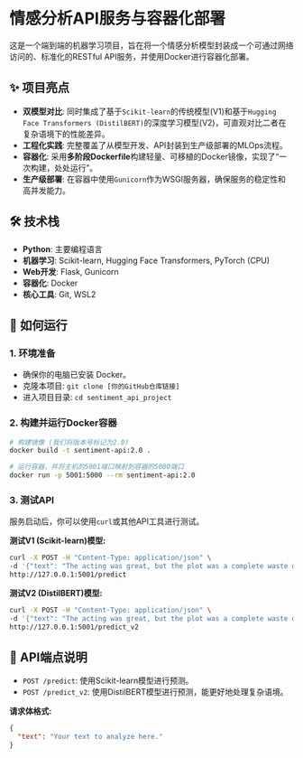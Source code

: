 # 情感分析API服务与容器化部署

这是一个端到端的机器学习项目，旨在将一个情感分析模型封装成一个可通过网络访问的、标准化的RESTful API服务，并使用Docker进行容器化部署。

## ✨ 项目亮点

- **双模型对比**: 同时集成了基于`Scikit-learn`的传统模型(V1)和基于`Hugging Face Transformers (DistilBERT)`的深度学习模型(V2)，可直观对比二者在复杂语境下的性能差异。
- **工程化实践**: 完整覆盖了从模型开发、API封装到生产级部署的MLOps流程。
- **容器化**: 采用**多阶段Dockerfile**构建轻量、可移植的Docker镜像，实现了“一次构建，处处运行”。
- **生产级部署**: 在容器中使用`Gunicorn`作为WSGI服务器，确保服务的稳定性和高并发能力。

## 🛠️ 技术栈

- **Python**: 主要编程语言
- **机器学习**: Scikit-learn, Hugging Face Transformers, PyTorch (CPU)
- **Web开发**: Flask, Gunicorn
- **容器化**: Docker
- **核心工具**: Git, WSL2

## 🚀 如何运行

### 1. 环境准备

- 确保你的电脑已安装 Docker。
- 克隆本项目: `git clone [你的GitHub仓库链接]`
- 进入项目目录: `cd sentiment_api_project`

### 2. 构建并运行Docker容器

```bash
# 构建镜像 (我们将版本号标记为2.0)
docker build -t sentiment-api:2.0 .

# 运行容器，并将主机的5001端口映射到容器的5000端口
docker run -p 5001:5000 --rm sentiment-api:2.0
```

### 3. 测试API

服务启动后，你可以使用`curl`或其他API工具进行测试。

**测试V1 (Scikit-learn)模型:**
```bash
curl -X POST -H "Content-Type: application/json" \
-d '{"text": "The acting was great, but the plot was a complete waste of time."}' \
http://127.0.0.1:5001/predict
```

**测试V2 (DistilBERT)模型:**
```bash
curl -X POST -H "Content-Type: application/json" \
-d '{"text": "The acting was great, but the plot was a complete waste of time."}' \
http://127.0.0.1:5001/predict_v2
```

## 📝 API端点说明

- `POST /predict`: 使用Scikit-learn模型进行预测。
- `POST /predict_v2`: 使用DistilBERT模型进行预测，能更好地处理复杂语境。

**请求体格式:**
```json
{
  "text": "Your text to analyze here."
}
